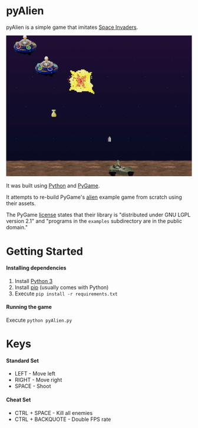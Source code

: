 # pyAlien

pyAlien is a simple game that imitates [Space Invaders](https://en.wikipedia.org/wiki/Space_Invaders).

![gameplay screenshot](https://github.com/davidjamesbutton/pyAlien/blob/master/screenshot.png "Gameplay screenshot")

It was built using [Python](https://www.python.org) and [PyGame](https://www.pygame.org).

It attempts to re-build PyGame's [alien](https://www.pygame.org/docs/ref/examples.html#pygame.examples.aliens.main) 
example game from scratch using their assets. 

The PyGame [license](https://github.com/pygame/pygame#license) states that their library is 
"distributed under GNU LGPL version 2.1" and 
"programs in the `examples` subdirectory are in the public domain." 

# Getting Started

#### Installing dependencies

1. Install [Python 3](https://www.python.org/downloads)
2. Install [pip](https://pip.pypa.io/en/stable/installing) (usually comes with Python) 
3. Execute `pip install -r requirements.txt`

#### Running the game

Execute `python pyAlien.py`

# Keys

#### Standard Set

* LEFT - Move left
* RIGHT - Move right
* SPACE - Shoot

#### Cheat Set
* CTRL + SPACE - Kill all enemies
* CTRL + BACKQUOTE - Double FPS rate

